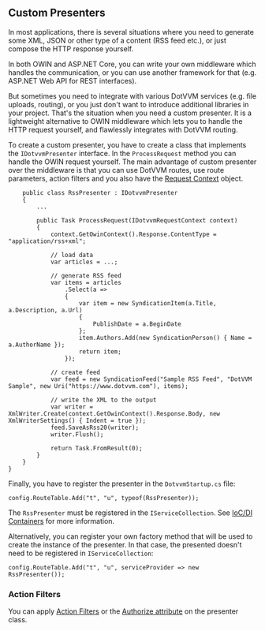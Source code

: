 ## Custom Presenters

In most applications, there is several situations where you need to generate some XML, JSON or other type of a content (RSS feed etc.), or just compose the HTTP response yourself. 

In both OWIN and ASP.NET Core, you can write your own middleware which handles the communication, or you can use another framework for that (e.g. ASP.NET Web API for REST interfaces).

But sometimes you need to integrate with various DotVVM services (e.g. file uploads, routing), or you just don't want to introduce additional libraries in your project.
That's the situation when you need a custom presenter. It is a lightweight alternative to OWIN middleware which lets you to handle the HTTP request yourself, and flawlessly 
integrates with DotVVM routing.

To create a custom presenter, you have to create a class that implements the `IDotvvmPresenter` interface. In the `ProcessRequest` method you can handle the OWIN request yourself.
The main advantage of custom presenter over the middleware is that you can use DotVVM routes, use route parameters, action filters and you also have the
 [Request Context](/docs/tutorials/basics-request-context/{branch}) object.

```CSHARP
    public class RssPresenter : IDotvvmPresenter
    {
        ...

        public Task ProcessRequest(IDotvvmRequestContext context)
        {
            context.GetOwinContext().Response.ContentType = "application/rss+xml";

            // load data
            var articles = ...;
            
            // generate RSS feed
            var items = articles
                .Select(a =>
                {
                    var item = new SyndicationItem(a.Title, a.Description, a.Url)
                    {
                        PublishDate = a.BeginDate
                    };
                    item.Authors.Add(new SyndicationPerson() { Name = a.AuthorName });
                    return item;
                });

            // create feed
            var feed = new SyndicationFeed("Sample RSS Feed", "DotVVM Sample", new Uri("https://www.dotvvm.com"), items);

            // write the XML to the output
            var writer = XmlWriter.Create(context.GetOwinContext().Response.Body, new XmlWriterSettings() { Indent = true });
            feed.SaveAsRss20(writer);
            writer.Flush();

            return Task.FromResult(0);
        }
    }
}
```

Finally, you have to register the presenter in the `DotvvmStartup.cs` file:

```CSHARP
config.RouteTable.Add("t", "u", typeof(RssPresenter));
```

The `RssPresenter` must be registered in the `IServiceCollection`. See [IoC/DI Containers](/docs/tutorials/advanced-ioc-di-container/{branch}) for more information.

Alternatively, you can register your own factory method that will be used to create the instance of the presenter. In that case, the presented doesn't need to be registered in `IServiceCollection`:

```CSHARP
config.RouteTable.Add("t", "u", serviceProvider => new RssPresenter());
```

### Action Filters

You can apply [Action Filters](/docs/tutorials/advanced-action-filters/{branch}) or the [Authorize attribute](/docs/tutorials/advanced-authentication-authorization/{branch}) on the presenter class.